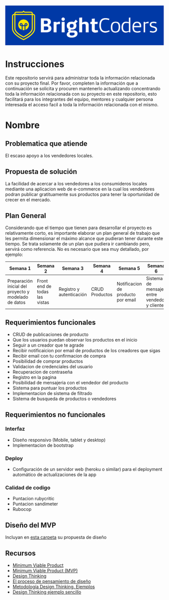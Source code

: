 ![BrightCoders Logo](img/logo-bc.png)

# Instrucciones

Este repositorio servirá para administrar toda la información relacionada con su proyecto final. Por favor, completen la información que a continuación se solicita y procuren mantenerlo actualizando concentrando toda la información relacionada con su proyecto en este repositorio, esto facilitará para los integrantes del equipo, mentores y cualquier persona interesada el acceso facil a toda la información relacionada con el mismo.

# Nombre

## Problematica que atiende
El escaso apoyo a los vendedores locales.

## Propuesta de solución
La facilidad de acercar a los vendedores  a los consumideros locales mediante una aplicacion web de e-commerce en la cual los vendedores podran publicar gratituamente sus productos para tener la oportunidad de crecer en el mercado.

## Plan General
Considerando que el tiempo que tienen para desarrollar el proyecto es relativamente corto, es importante elaborar un plan general de trabajo que les permita dimensionar el máximo alcance que pudieran tener durante este tiempo. Se trata solamente de un plan que pudiera ir cambiando pero, servirá como referencia. No es necesario que sea muy detallado, por ejemplo:

| Semana 1 | Semana 2 | Semana 3 | Semana 4 | Semana 5 | Semana 6 | Semana 7 | Semana 8 |
|----------|----------|----------|----------|----------|----------|----------|----------|
| Preparación inicial del proyecto y modelado de datos | Front end de todas las vistas | Registro y autenticación | CRUD Productos | Notificacion de producto por email | Sistema de mensajes entre vendedor y cliente | Implementacion de pago | Sistemas de puntuacion y categorias |

## Requerimientos funcionales
- CRUD de publicaciones de producto
- Que los usuarios puedan observar los productos en el inicio
- Seguir a un creador que te agrade
- Recibir notificaicion por email de productos de los creadores que sigas 
- Recibir email con tu confirmacion de compra
- Posibilidad de comprar productos
- Validacion de credenciales del usuario
- Recuperacion de contraseña
- Registro en la pagina
- Posibilidad de mensajeria con el vendedor del producto 
- Sistema para puntuar los productos
- Implementacion de sistema de filtrado
- Sistema de busqueda de productos o vendedores
## Requerimientos no funcionales
### Interfaz
- Diseño responsivo (Mobile, tablet y desktop)
- Implementacion de bootstrap
### Deploy
  - Configuración de un servidor web (heroku o similar) para el deployment automático de actualizaciones de la app
### Calidad de codigo
   - Puntacion rubycritic
   - Puntacion sandimeter
  - Rubocop
## Diseño del MVP

Incluyan en [esta carpeta](/design) su propuesta de diseño

## Recursos

- [Minimum Viable Product](https://www.agilealliance.org/glossary/mvp/#q=~(infinite~false~filters~(tags~(~'mvp))~searchTerm~'~sort~false~sortDirection~'asc~page~1))
- [Minimum Viable Product (MVP)](https://www.productplan.com/glossary/minimum-viable-product/)
- [Design Thinking](https://www.interaction-design.org/literature/topics/design-thinking)
- [El proceso de pensamiento de diseño](https://www.youtube.com/watch?v=_r0VX-aU_T8)
- [Metodología Design Thinking. Ejemplos](https://www.youtube.com/watch?v=_ul3wfKss58) 
- [Design Thinking ejemplo sencillo](https://www.youtube.com/watch?v=_H33tA2-j0s)